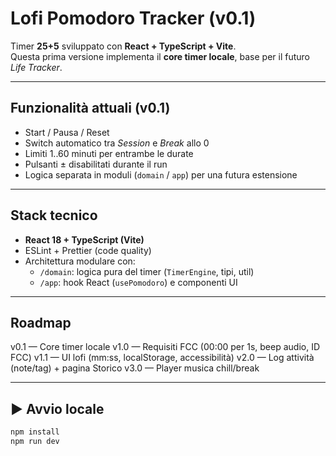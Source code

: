 # Lofi Pomodoro Tracker (v0.1)

Timer **25+5** sviluppato con **React + TypeScript + Vite**.  
Questa prima versione implementa il **core timer locale**, base per il futuro _Life Tracker_.

---

## Funzionalità attuali (v0.1)

- Start / Pausa / Reset
- Switch automatico tra _Session_ e _Break_ allo 0
- Limiti 1..60 minuti per entrambe le durate
- Pulsanti ± disabilitati durante il run
- Logica separata in moduli (`domain` / `app`) per una futura estensione

---

## Stack tecnico

- **React 18 + TypeScript (Vite)**
- ESLint + Prettier (code quality)
- Architettura modulare con:
  - `/domain`: logica pura del timer (`TimerEngine`, tipi, util)
  - `/app`: hook React (`usePomodoro`) e componenti UI

---

## Roadmap

v0.1 — Core timer locale
v1.0 — Requisiti FCC (00:00 per 1s, beep audio, ID FCC)
v1.1 — UI lofi (mm:ss, localStorage, accessibilità)
v2.0 — Log attività (note/tag) + pagina Storico
v3.0 — Player musica chill/break

---

## ▶️ Avvio locale

```bash
npm install
npm run dev
```
